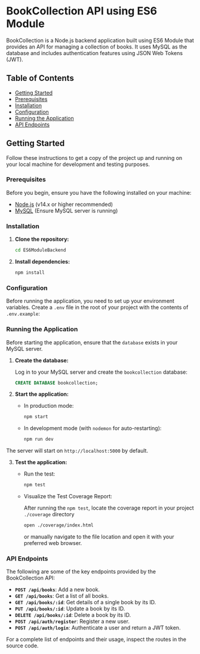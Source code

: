 # BookCollection API using ES6 Module

BookCollection is a Node.js backend application built using ES6 Module that provides an API for managing a collection of books. It uses MySQL as the database and includes authentication features using JSON Web Tokens (JWT).

## Table of Contents

- [Getting Started](#getting-started)
- [Prerequisites](#prerequisites)
- [Installation](#installation)
- [Configuration](#configuration)
- [Running the Application](#running-the-application)
- [API Endpoints](#api-endpoints)

## Getting Started

Follow these instructions to get a copy of the project up and running on your local machine for development and testing purposes.

### Prerequisites

Before you begin, ensure you have the following installed on your machine:

- [Node.js](https://nodejs.org/) (v14.x or higher recommended)
- [MySQL](https://www.mysql.com/) (Ensure MySQL server is running)

### Installation

1. **Clone the repository:**

    ```bash
    cd ES6ModuleBackend
    ```

2. **Install dependencies:**

    ```bash
    npm install
    ```

### Configuration

Before running the application, you need to set up your environment variables. Create a `.env` file in the root of your project with the contents of `.env.example`:


### Running the Application

Before starting the application, ensure that the `database` exists in your MySQL server.

1. **Create the database:**

    Log in to your MySQL server and create the `bookcollection` database:

    ```sql
    CREATE DATABASE bookcollection;
    ```

2. **Start the application:**

    - In production mode:

        ```bash
        npm start
        ```

    - In development mode (with `nodemon` for auto-restarting):

        ```bash
        npm run dev
        ```

The server will start on `http://localhost:5000` by default.

3. **Test the application:**

    - Run the test:

        ```bash
        npm test
        ```
    - Visualize the Test Coverage Report:
    
         After running the `npm test`, locate the coverage report in your project `./coverage` directory

        ```bash
        open ./coverage/index.html
        ```
        or manually navigate to the file location and open it with your preferred web browser.


### API Endpoints

The following are some of the key endpoints provided by the BookCollection API:

- **`POST /api/books`**: Add a new book.
- **`GET /api/books`**: Get a list of all books.
- **`GET /api/books/:id`**: Get details of a single book by its ID.
- **`PUT /api/books/:id`**: Update a book by its ID.
- **`DELETE /api/books/:id`**: Delete a book by its ID.
- **`POST /api/auth/register`**: Register a new user.
- **`POST /api/auth/login`**: Authenticate a user and return a JWT token.

For a complete list of endpoints and their usage, inspect the routes in the source code.
